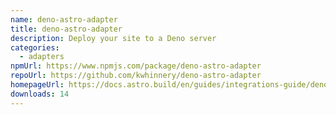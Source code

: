 ```yaml
---
name: deno-astro-adapter
title: deno-astro-adapter
description: Deploy your site to a Deno server
categories:
  - adapters
npmUrl: https://www.npmjs.com/package/deno-astro-adapter
repoUrl: https://github.com/kwhinnery/deno-astro-adapter
homepageUrl: https://docs.astro.build/en/guides/integrations-guide/deno/
downloads: 14
---
```

